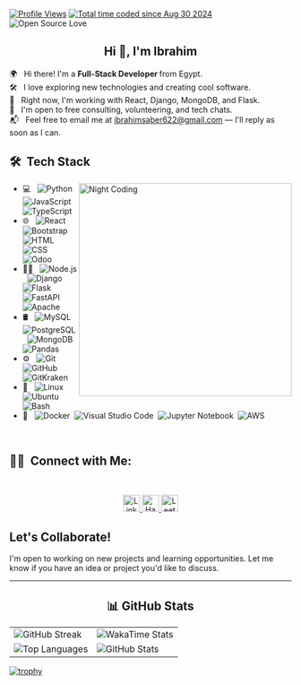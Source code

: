 [![Profile Views](https://komarev.com/ghpvc/?username=ibrahimsaber1&color=brightgreen)](https://github.com/ibrahimsaber1)
<a href="https://wakatime.com/@6f167b12-89c3-42b1-bc17-55bfeceb8662"><img src="https://wakatime.com/badge/user/6f167b12-89c3-42b1-bc17-55bfeceb8662.svg" alt="Total time coded since Aug 30 2024" /></a>
![Open Source Love](https://badges.frapsoft.com/os/v1/open-source.svg?v=103)
<h2 align="center">Hi 👋, I'm Ibrahim</h2>
<!-- <h2>👨🏻‍💻 &nbsp;About Me:</h2>  -->
🌍 &nbsp; Hi there! I'm a <b> Full-Stack Developer </b> from Egypt.<br>
🛠️ &nbsp; I love exploring new technologies and creating cool software.<br>
🚀 &nbsp; Right now, I'm working with React, Django, MongoDB, and Flask.<br>
🎯 &nbsp; I'm open to free consulting, volunteering, and tech chats.<br>
📬 &nbsp; Feel free to email me at <a href="mailto:ibrahimsaber622@gmail.com">ibrahimsaber622@gmail.com</a> — I'll reply as soon as I can.<br>
<!--📄 &nbsp;Please have a look at my [Résumé](https://www.ibra.com/resume.html) for more details about me. I'm open to feedback and suggestions!-->
<!-- <br> --> 
<h2>🛠 &nbsp;Tech Stack</h2>
<img alt="Night Coding" src="https://user-images.githubusercontent.com/74038190/225813708-98b745f2-7d22-48cf-9150-083f1b00d6c9.gif" align="right" width="380"/>
 
- 💻 &nbsp;
  ![Python](https://img.shields.io/badge/Python-000000?style=flat&logo=python&logoColor=white)&nbsp;
  ![JavaScript](https://img.shields.io/badge/JavaScript-000000?style=flat&logo=javascript&logoColor=white)&nbsp;
  ![TypeScript](https://img.shields.io/badge/TypeScript-000000?style=flat&logo=typescript&logoColor=white)&nbsp;
- 🌐 &nbsp;
  ![React](https://img.shields.io/badge/React-000000?style=flat&logo=react&logoColor=white)&nbsp;
  ![Bootstrap](https://img.shields.io/badge/Bootstrap-000000?style=flat&logo=bootstrap&logoColor=white)&nbsp;
  ![HTML](https://img.shields.io/badge/HTML-000000?style=flat&logo=html5&logoColor=white)&nbsp;
  ![CSS](https://img.shields.io/badge/CSS-000000?style=flat&logo=css3&logoColor=white)&nbsp;
  ![Odoo](https://img.shields.io/badge/Odoo-000000?style=flat&logo=odoo&logoColor=white)&nbsp;
- 👨‍💻 &nbsp;
  ![Node.js](https://img.shields.io/badge/Node.js-000000?style=flat&logo=node.js&logoColor=white)&nbsp;
  ![Django](https://img.shields.io/badge/Django-000000?style=flat&logo=django&logoColor=white)&nbsp;
  ![Flask](https://img.shields.io/badge/Flask-000000?style=flat&logo=flask&logoColor=white)&nbsp;
  ![FastAPI](https://img.shields.io/badge/FastAPI-000000?style=flat&logo=fastapi&logoColor=white)&nbsp;
  ![Apache](https://img.shields.io/badge/Apache-000000?style=flat&logo=apache&logoColor=white)&nbsp;
- 🛢 &nbsp;
  ![MySQL](https://img.shields.io/badge/MySQL-000000?style=flat&logo=mysql&logoColor=white)&nbsp;
  ![PostgreSQL](https://img.shields.io/badge/PostgreSQL-000000?style=flat&logo=postgresql&logoColor=white)&nbsp;
  ![MongoDB](https://img.shields.io/badge/MongoDB-000000?style=flat&logo=mongodb&logoColor=white)&nbsp;
  ![Pandas](https://img.shields.io/badge/Pandas-000000?style=flat&logo=pandas&logoColor=white)&nbsp;
- ⚙️ &nbsp;
  ![Git](https://img.shields.io/badge/Git-000000?style=flat&logo=git&logoColor=white)&nbsp;
  ![GitHub](https://img.shields.io/badge/GitHub-000000?style=flat&logo=github&logoColor=white)&nbsp;
  ![GitKraken](https://img.shields.io/badge/GitKraken-000000?style=flat&logo=gitkraken&logoColor=white)&nbsp;
- 🐧 &nbsp;
  ![Linux](https://img.shields.io/badge/Linux-000000?style=flat&logo=linux&logoColor=white)&nbsp;
  ![Ubuntu](https://img.shields.io/badge/Ubuntu-000000?style=flat&logo=ubuntu&logoColor=white)&nbsp;
  ![Bash](https://img.shields.io/badge/Bash-000000?style=flat&logo=gnu-bash&logoColor=white)&nbsp;
- 🔧 &nbsp;
  ![Docker](https://img.shields.io/badge/Docker-000000?style=flat&logo=docker&logoColor=white)&nbsp;
  ![Visual Studio Code](https://img.shields.io/badge/Visual_Studio_Code-000000?style=flat&logo=visual-studio-code&logoColor=white)&nbsp;
  ![Jupyter Notebook](https://img.shields.io/badge/Jupyter_Notebook-000000?style=flat&logo=jupyter&logoColor=white)&nbsp;
  ![AWS](https://img.shields.io/badge/AWS-000000?style=flat&logo=amazon-aws&logoColor=white)&nbsp;
<br>

<h2>🤝🏻 &nbsp;Connect with Me:</h2>
<br>
<p align="center">
  <a href="https://www.linkedin.com/in/ibrahim1saber/" target="blank">
    <img src="https://img.shields.io/badge/LinkedIn-000000?style=flat&logo=linkedin&logoColor=white" alt="LinkedIn" height="30" />
  </a>
<!--   <a href="https://www.instagram.com/ibrahimsabe.r/" target="blank">
    <img src="https://img.shields.io/badge/Instagram-000000?style=flat&logo=instagram&logoColor=white" alt="Instagram" height="30" />
  </a>
  <a href="https://www.facebook.com/ibrahim1saber/" target="blank">
    <img src="https://img.shields.io/badge/Facebook-000000?style=flat&logo=facebook&logoColor=white" alt="Facebook" height="30" />
  </a> -->
  <a href="https://www.hackerrank.com/profile/ibrahimsaber622" target="blank">
    <img src="https://img.shields.io/badge/Hackerrank-000000?style=flat&logo=hackerrank&logoColor=white" alt="Hackerrank" height="30" />
  </a>
  <a href="https://leetcode.com/u/ibrahimsaber622/" target="blank">
    <img src="https://img.shields.io/badge/LeetCode-000000?style=flat&logo=leetcode&logoColor=white" alt="LeetCode" height="30" />
  </a>
</p>
 
## Let's Collaborate!

I'm open to working on new projects and learning opportunities. Let me know if you have an idea or project you'd like to discuss.

--- 

<h2 align="center"> 📊 GitHub Stats </h2>

<table>
  <tr>
    <td>
      <img src="https://github-readme-streak-stats.herokuapp.com/?user=ibrahimsaber1&theme=dark" alt="GitHub Streak" />
<!--     [![GitHub Streak](https://streak-stats.demolab.com?user=ibrahimsaber1&theme=dark&date_format=j%20M%5B%20Y%5D)](https://git.io/streak-stats) --> 
    </td>
    <td>
      <img src="https://github-readme-stats.vercel.app/api/wakatime?username=ibrahimsaber1&layout=compact&theme=dark" alt="WakaTime Stats" />
    </td>
  </tr>
  <tr>
    <td>
      <img src="https://github-readme-stats.vercel.app/api/top-langs/?username=ibrahimsaber1&layout=compact&hide=html,CSS&theme=dark" alt="Top Languages" />
    </td>
    <td>
      <img src="https://github-readme-stats.vercel.app/api?username=ibrahimsaber1&show_icons=true&hide_title=true&theme=dark" alt="GitHub Stats" />
    </td>
  </tr>
</table>
  
[![trophy](https://github-profile-trophy.vercel.app/?username=ibrahimsaber1&theme=onedark)](https://github.com/ibrahimsaber1/github-profile-trophy)

  
